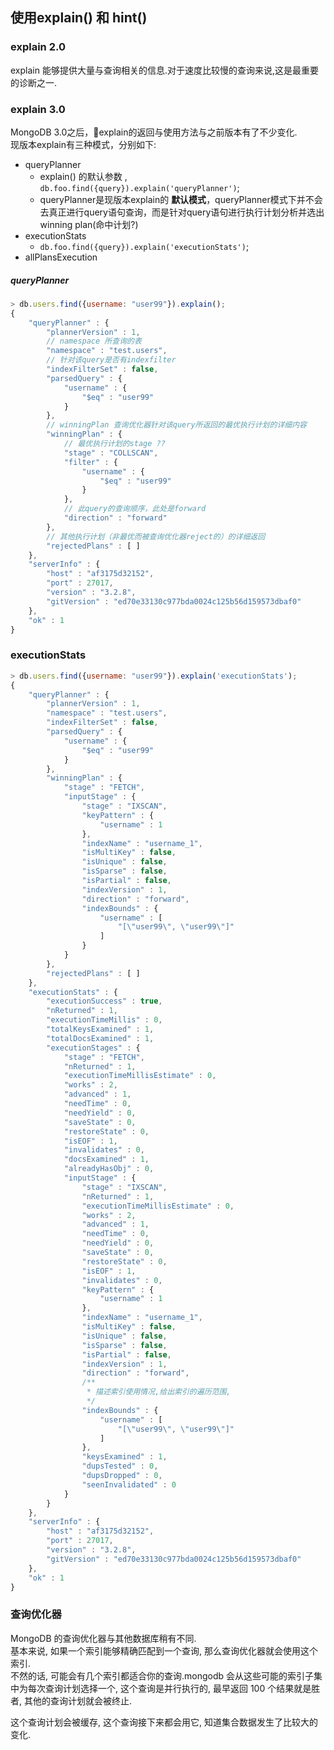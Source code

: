 ## 使用explain() 和 hint()

### explain 2.0

explain 能够提供大量与查询相关的信息.对于速度比较慢的查询来说,这是最重要的诊断之一.  



### explain 3.0

MongoDB 3.0之后，explain的返回与使用方法与之前版本有了不少变化.  
现版本explain有三种模式，分别如下:  

- queryPlanner
    - explain() 的默认参数 , `db.foo.find({query}).explain('queryPlanner')`;
    - queryPlanner是现版本explain的 __默认模式__，queryPlanner模式下并不会去真正进行query语句查询，而是针对query语句进行执行计划分析并选出winning plan(命中计划?)
- executionStats
    - `db.foo.find({query}).explain('executionStats')`;
- allPlansExecution


##### queryPlanner

```js
> db.users.find({username: "user99"}).explain();
{
	"queryPlanner" : {
		"plannerVersion" : 1,
        // namespace 所查询的表
		"namespace" : "test.users",
        // 针对该query是否有indexfilter
		"indexFilterSet" : false,
		"parsedQuery" : {
			"username" : {
				"$eq" : "user99"
			}
		},
        // winningPlan 查询优化器针对该query所返回的最优执行计划的详细内容
		"winningPlan" : {
            // 最优执行计划的stage ??
			"stage" : "COLLSCAN",
			"filter" : {
				"username" : {
					"$eq" : "user99"
				}
			},
            // 此query的查询顺序，此处是forward
			"direction" : "forward"
		},
        // 其他执行计划（非最优而被查询优化器reject的）的详细返回
		"rejectedPlans" : [ ]
	},
	"serverInfo" : {
		"host" : "af3175d32152",
		"port" : 27017,
		"version" : "3.2.8",
		"gitVersion" : "ed70e33130c977bda0024c125b56d159573dbaf0"
	},
	"ok" : 1
}
```


### executionStats

```js
> db.users.find({username: "user99"}).explain('executionStats');
{
	"queryPlanner" : {
		"plannerVersion" : 1,
		"namespace" : "test.users",
		"indexFilterSet" : false,
		"parsedQuery" : {
			"username" : {
				"$eq" : "user99"
			}
		},
		"winningPlan" : {
			"stage" : "FETCH",
			"inputStage" : {
				"stage" : "IXSCAN",
				"keyPattern" : {
					"username" : 1
				},
				"indexName" : "username_1",
				"isMultiKey" : false,
				"isUnique" : false,
				"isSparse" : false,
				"isPartial" : false,
				"indexVersion" : 1,
				"direction" : "forward",
				"indexBounds" : {
					"username" : [
						"[\"user99\", \"user99\"]"
					]
				}
			}
		},
		"rejectedPlans" : [ ]
	},
	"executionStats" : {
		"executionSuccess" : true,
		"nReturned" : 1,
		"executionTimeMillis" : 0,
		"totalKeysExamined" : 1,
		"totalDocsExamined" : 1,
		"executionStages" : {
			"stage" : "FETCH",
			"nReturned" : 1,
			"executionTimeMillisEstimate" : 0,
			"works" : 2,
			"advanced" : 1,
			"needTime" : 0,
			"needYield" : 0,
			"saveState" : 0,
			"restoreState" : 0,
			"isEOF" : 1,
			"invalidates" : 0,
			"docsExamined" : 1,
			"alreadyHasObj" : 0,
			"inputStage" : {
				"stage" : "IXSCAN",
				"nReturned" : 1,
				"executionTimeMillisEstimate" : 0,
				"works" : 2,
				"advanced" : 1,
				"needTime" : 0,
				"needYield" : 0,
				"saveState" : 0,
				"restoreState" : 0,
				"isEOF" : 1,
				"invalidates" : 0,
				"keyPattern" : {
					"username" : 1
				},
				"indexName" : "username_1",
				"isMultiKey" : false,
				"isUnique" : false,
				"isSparse" : false,
				"isPartial" : false,
				"indexVersion" : 1,
				"direction" : "forward",
                /**
                 * 描述索引使用情况,给出索引的遍历范围,
                 */
				"indexBounds" : {
					"username" : [
						"[\"user99\", \"user99\"]"
					]
				},
				"keysExamined" : 1,
				"dupsTested" : 0,
				"dupsDropped" : 0,
				"seenInvalidated" : 0
			}
		}
	},
	"serverInfo" : {
		"host" : "af3175d32152",
		"port" : 27017,
		"version" : "3.2.8",
		"gitVersion" : "ed70e33130c977bda0024c125b56d159573dbaf0"
	},
	"ok" : 1
}
```

### 查询优化器

MongoDB 的查询优化器与其他数据库稍有不同.  
基本来说, 如果一个索引能够精确匹配到一个查询, 那么查询优化器就会使用这个索引.  
不然的话, 可能会有几个索引都适合你的查询.mongodb 会从这些可能的索引子集中为每次查询计划选择一个,
这个查询是并行执行的, 最早返回 100 个结果就是胜者, 其他的查询计划就会被终止.  

这个查询计划会被缓存, 这个查询接下来都会用它, 知道集合数据发生了比较大的变化.

